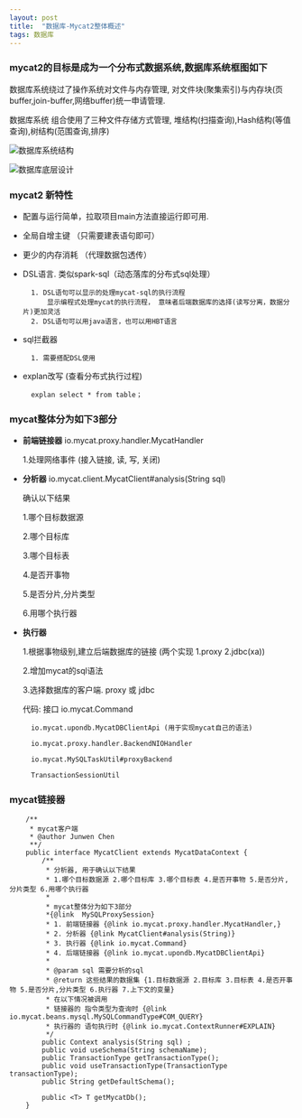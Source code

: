 ```yaml
---
layout: post
title:  "数据库-Mycat2整体概述"
tags: 数据库
---
```


### mycat2的目标是成为一个分布式数据系统,数据库系统框图如下

数据库系统绕过了操作系统对文件与内存管理, 对文件块(聚集索引)与内存块(页buffer,join-buffer,网络buffer)统一申请管理.

数据库系统 组合使用了三种文件存储方式管理, 堆结构(扫描查询),Hash结构(等值查询),树结构(范围查询,排序)

![数据库系统结构](../../../images/postimg/数据库系统结构.jpg)

![数据库底层设计](../../../images/postimg/数据库底层设计.jpg)


### mycat2 新特性

- 配置与运行简单，拉取项目main方法直接运行即可用.

- 全局自增主键 （只需要建表语句即可）

- 更少的内存消耗 （代理数据包透传）

- DSL语言. 类似spark-sql（动态落库的分布式sql处理）

        1. DSL语句可以显示的处理mycat-sql的执行流程 
            显示编程式处理mycat的执行流程， 意味者后端数据库的选择(读写分离，数据分片)更加灵活
        2. DSL语句可以用java语言，也可以用HBT语言

- sql拦截器

        1. 需要搭配DSL使用

- explan改写 (查看分布式执行过程)

        explan select * from table；


### mycat整体分为如下3部分

- **前端链接器** io.mycat.proxy.handler.MycatHandler

    1.处理网络事件 (接入链接, 读, 写, 关闭)

- **分析器** io.mycat.client.MycatClient#analysis(String sql)

    确认以下结果
    
    1.哪个目标数据源 
    
    2.哪个目标库 
    
    3.哪个目标表 
    
    4.是否开事物 
    
    5.是否分片,分片类型 
    
    6.用哪个执行器

- **执行器**  

   1.根据事物级别,建立后端数据库的链接 (两个实现 1.proxy 2.jdbc(xa))
   
   2.增加mycat的sql语法 
   
   3.选择数据库的客户端. proxy 或 jdbc
   
   代码: 接口 io.mycat.Command
   
        io.mycat.upondb.MycatDBClientApi (用于实现mycat自己的语法)
        
        io.mycat.proxy.handler.BackendNIOHandler
        
        io.mycat.MySQLTaskUtil#proxyBackend
        
        TransactionSessionUtil

### mycat链接器


        /**
         * mycat客户端
         * @author Junwen Chen
         **/
        public interface MycatClient extends MycatDataContext {
            /**
             * 分析器, 用于确认以下结果
             * 1.哪个目标数据源 2.哪个目标库 3.哪个目标表 4.是否开事物 5.是否分片,分片类型 6.用哪个执行器
             *
             * mycat整体分为如下3部分
             *{@link  MySQLProxySession}
             * 1. 前端链接器 {@link io.mycat.proxy.handler.MycatHandler,}
             * 2. 分析器 {@link MycatClient#analysis(String)}
             * 3. 执行器 {@link io.mycat.Command}
             * 4. 后端链接器 {@link io.mycat.upondb.MycatDBClientApi}
             *
             * @param sql 需要分析的sql
             * @return 这些结果的数据集 {1.目标数据源 2.目标库 3.目标表 4.是否开事物 5.是否分片,分片类型 6.执行器 7.上下文的变量}
             * 在以下情况被调用
             * 链接器的 指令类型为查询时 {@link io.mycat.beans.mysql.MySQLCommandType#COM_QUERY}
             * 执行器的 语句执行时 {@link io.mycat.ContextRunner#EXPLAIN}
             */
            public Context analysis(String sql) ;
            public void useSchema(String schemaName);
            public TransactionType getTransactionType();
            public void useTransactionType(TransactionType transactionType);
            public String getDefaultSchema();
        
            public <T> T getMycatDb();
        }
        
        